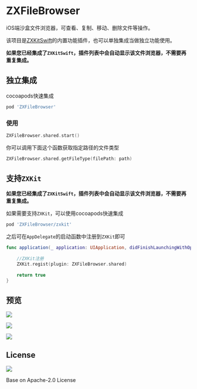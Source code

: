# ZXFileBrowser

iOS端沙盒文件浏览器，可查看、复制、移动、删除文件等操作。

该项目是[ZXKitSwift](https://github.com/ZXKitCode/ZXKitSwift)的内置功能插件，也可以单独集成当做独立功能使用。

**如果您已经集成了`ZXKitSwift`，插件列表中会自动显示该文件浏览器，不需要再重复集成。**


## 独立集成

cocoapods快速集成

```ruby
pod 'ZXFileBrowser'
```

### 使用

```swift
ZXFileBrowser.shared.start()
```

你可以调用下面这个函数获取指定路径的文件类型

```swift
ZXFileBrowser.shared.getFileType(filePath: path)
```

## 支持`ZXKit`

**如果您已经集成了`ZXKitSwift`，插件列表中会自动显示该文件浏览器，不需要再重复集成。**

如果需要支持`ZXKit`，可以使用cocoapods快速集成

```ruby
pod 'ZXFileBrowser/zxkit'
```

之后可在`AppDelegate`的启动函数中注册到`ZXKit`即可

```swift
func application(_ application: UIApplication, didFinishLaunchingWithOptions launchOptions: [UIApplication.LaunchOptionsKey: Any]?) -> Bool {
	
	//ZXKit注册
	ZXKit.regist(plugin: ZXFileBrowser.shared)
	
	return true
}

```

## 预览

![](./preview/demo1.png)

![](./preview/demo2.png)

![](./preview/preview.gif)


## License

![](https://camo.githubusercontent.com/eb9066a6d8e0950066f3757c420e3a607c0929583b48ebda6fd9a6f50ccfc8f1/68747470733a2f2f7777772e6170616368652e6f72672f696d672f41534632307468416e6e69766572736172792e6a7067)

Base on Apache-2.0 License
